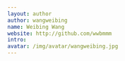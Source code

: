 ```yaml
---
layout: author
author: wangweibing
name: Weibing Wang
website: http://github.com/wwbmmm
intro: 
avatar: /img/avatar/wangweibing.jpg
---
```

